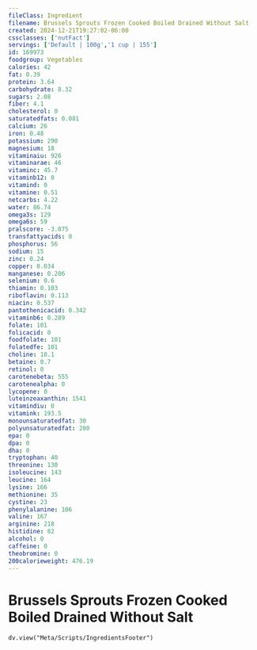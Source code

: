 ```yaml
---
fileClass: Ingredient
filename: Brussels Sprouts Frozen Cooked Boiled Drained Without Salt
created: 2024-12-21T19:27:02-06:00
cssclasses: ['nutFact']
servings: ['Default | 100g','1 cup | 155']
id: 169973
foodgroup: Vegetables
calories: 42
fat: 0.39
protein: 3.64
carbohydrate: 8.32
sugars: 2.08
fiber: 4.1
cholesterol: 0
saturatedfats: 0.081
calcium: 26
iron: 0.48
potassium: 290
magnesium: 18
vitaminaiu: 926
vitaminarae: 46
vitaminc: 45.7
vitaminb12: 0
vitamind: 0
vitamine: 0.51
netcarbs: 4.22
water: 86.74
omega3s: 129
omega6s: 59
pralscore: -3.075
transfattyacids: 0
phosphorus: 56
sodium: 15
zinc: 0.24
copper: 0.034
manganese: 0.206
selenium: 0.6
thiamin: 0.103
riboflavin: 0.113
niacin: 0.537
pantothenicacid: 0.342
vitaminb6: 0.289
folate: 101
folicacid: 0
foodfolate: 101
folatedfe: 101
choline: 18.1
betaine: 0.7
retinol: 0
carotenebeta: 555
carotenealpha: 0
lycopene: 0
luteinzeaxanthin: 1541
vitamindiu: 0
vitamink: 193.5
monounsaturatedfat: 30
polyunsaturatedfat: 200
epa: 0
dpa: 0
dha: 0
tryptophan: 40
threonine: 130
isoleucine: 143
leucine: 164
lysine: 166
methionine: 35
cystine: 23
phenylalanine: 106
valine: 167
arginine: 218
histidine: 82
alcohol: 0
caffeine: 0
theobromine: 0
200calorieweight: 476.19
---
```


# Brussels Sprouts Frozen Cooked Boiled Drained Without Salt

```dataviewjs
dv.view("Meta/Scripts/IngredientsFooter")
```